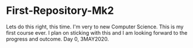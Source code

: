 # First-Repository-Mk2
Lets do this right, this time.
I'm very to new Computer Science. This is my first course ever. I plan on sticking with this and I am looking forward to the progress and outcome. Day 0, 3MAY2020.
